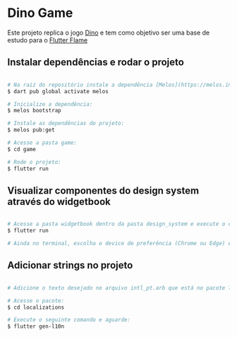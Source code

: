 # Dino Game

Este projeto replica o jogo [Dino](https://github.com/ufrshubham/dino_run) e tem como objetivo ser uma base de estudo para o [Flutter Flame](https://docs.flame-engine.org)

## Instalar dependências e rodar o projeto

```bash

# Na raiz do repositório instale a dependência [Melos](https://melos.invertase.dev/):
$ dart pub global activate melos

# Inicialize a dependência:
$ melos bootstrap

# Instale as dependências do projeto:
$ melos pub:get

# Acesse a pasta game:
$ cd game

# Rode o projeto:
$ flutter run

```

## Visualizar componentes do design system através do widgetbook

```bash

# Acesse a pasta widgetbook dentro da pasta design_system e execute o comando:
$ flutter run

# Ainda no terminal, escolha o device de preferência (Chrome ou Edge) e aguarde

```

## Adicionar strings no projeto

```bash

# Adicione o texto desejado no arquivo intl_pt.arb que está no pacote localizations

# Acesse o pacote:
$ cd localizations

# Execute o seguinte comando e aguarde:
$ flutter gen-l10n

```
